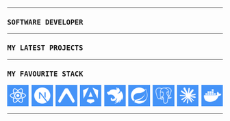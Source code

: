 <hr>

<h3><samp>SOFTWARE DEVELOPER</samp></h3>

<hr>

<h3><samp>MY LATEST PROJECTS</samp></h3>

<hr>

<h3><samp>MY FAVOURITE STACK</samp></h3>

<a href="https://react.dev"><img src=".assets/react.png" width="10%"/></a><img src=".assets/1x1.png" width="1.25%"/><a href="https://nextjs.org"><img src=".assets/nextjs.png" width="10%"/></a><img src=".assets/1x1.png" width="1.25%"/><a href="https://expo.dev"><img src=".assets/expo.png" width="10%"/></a><img src=".assets/1x1.png" width="1.25%"/><a href="https://angular.dev"><img src=".assets/angular.png" width="10%"/></a><img src=".assets/1x1.png" width="1.25%"/><a href="https://nestjs.com"><img src=".assets/nestjs.png" width="10%"/></a><img src=".assets/1x1.png" width="1.25%"/><a href="https://spring.io"><img src=".assets/spring.png" width="10%"/></a><img src=".assets/1x1.png" width="1.25%"/><a href="https://postgresql.org"><img src=".assets/postgresql.png" width="10%"/></a><img src=".assets/1x1.png" width="1.25%"/><a href="https://claude.com/product/claude-code"><img src=".assets/claude.png" width="10%"/></a><img src=".assets/1x1.png" width="1.25%"/><a href="https://docker.com"><img src=".assets/docker.png" width="10%"/></a>

<hr>
